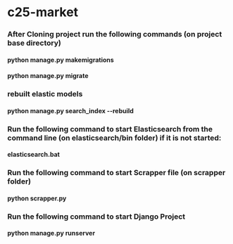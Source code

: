 # c25-market

### After Cloning project run the following commands (on project base directory) 
#### python manage.py makemigrations
#### python manage.py migrate

### rebuilt elastic models
#### python manage.py search_index --rebuild

### Run the following command to start Elasticsearch from the command line (on elasticsearch/bin folder) if it is not started:
#### elasticsearch.bat

### Run the following command to start Scrapper file (on scrapper folder)
#### python scrapper.py

### Run the following command to start Django Project
#### python manage.py runserver


